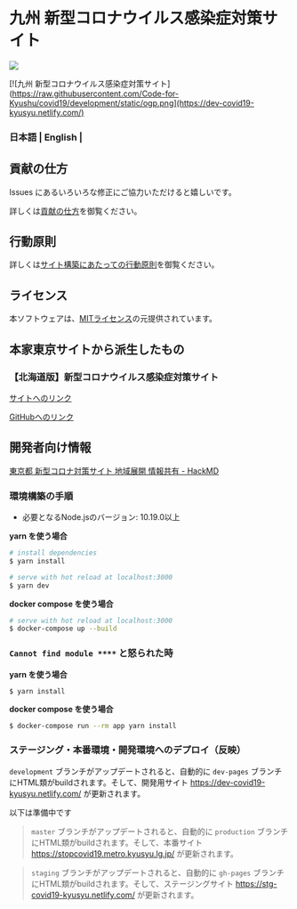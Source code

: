 # 九州 新型コロナウイルス感染症対策サイト

![](https://github.com/Code-for-Kyushu/covid19/workflows/production%20deploy/badge.svg)

[![九州 新型コロナウイルス感染症対策サイト](https://raw.githubusercontent.com/Code-for-Kyushu/covid19/development/static/ogp.png](https://dev-covid19-kyusyu.netlify.com/)


### 日本語 | English | 

## 貢献の仕方
Issues にあるいろいろな修正にご協力いただけると嬉しいです。

詳しくは[貢献の仕方](./.github/CONTRIBUTING.md)を御覧ください。


## 行動原則
詳しくは[サイト構築にあたっての行動原則](./.github/CODE_OF_CONDUCT.md)を御覧ください。

## ライセンス
本ソフトウェアは、[MITライセンス](./LICENSE.txt)の元提供されています。

## 本家東京サイトから派生したもの

### 【北海道版】新型コロナウイルス感染症対策サイト
[サイトへのリンク](https://stopcovid19.hokkaido.dev/)

[GitHubへのリンク](https://github.com/codeforsapporo/covid19)

## 開発者向け情報

[東京都 新型コロナ対策サイト 地域展開 情報共有 - HackMD](https://hackmd.io/@homata/ryHz3P4BI)

### 環境構築の手順

- 必要となるNode.jsのバージョン: 10.19.0以上

**yarn を使う場合**
``` bash
# install dependencies
$ yarn install

# serve with hot reload at localhost:3000
$ yarn dev
```

**docker compose を使う場合**
```bash
# serve with hot reload at localhost:3000
$ docker-compose up --build
```

### `Cannot find module ****` と怒られた時

**yarn を使う場合**
```
$ yarn install
```

**docker compose を使う場合**
```bash
$ docker-compose run --rm app yarn install
```

### ステージング・本番環境・開発環境へのデプロイ（反映）


`development` ブランチがアップデートされると、自動的に `dev-pages` ブランチにHTML類がbuildされます。そして、開発用サイト https://dev-covid19-kyusyu.netlify.com/ が更新されます。


以下は準備中です

>`master` ブランチがアップデートされると、自動的に `production` ブランチにHTML類がbuildされます。そして、本番サイト https://stopcovid19.metro.kyusyu.lg.jp/ が更新されます。

>`staging` ブランチがアップデートされると、自動的に `gh-pages` ブランチにHTML類がbuildされます。そして、ステージングサイト https://stg-covid19-kyusyu.netlify.com/ が更新されます。

